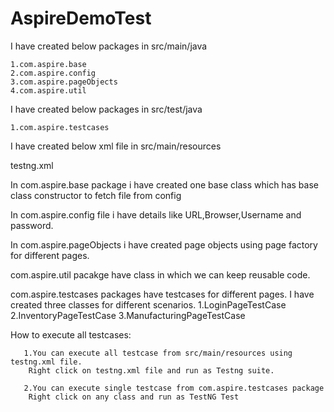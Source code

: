 # AspireDemoTest
I have created below packages in src/main/java

    1.com.aspire.base
    2.com.aspire.config
    3.com.aspire.pageObjects
    4.com.aspire.util
    
I have created below packages in src/test/java

    1.com.aspire.testcases
    
I have created below xml file in src/main/resources

   testng.xml
   
In com.aspire.base package i have created one base class which has base class constructor to fetch file from config

In com.aspire.config file i have details like URL,Browser,Username and password.

In com.aspire.pageObjects i have created page objects using page factory for different pages.

com.aspire.util pacakge have class in which we can keep reusable code.

com.aspire.testcases packages have testcases for different pages.
   I have created three classes for different scenarios.
      1.LoginPageTestCase
      2.InventoryPageTestCase
      3.ManufacturingPageTestCase

How to execute all testcases:

       1.You can execute all testcase from src/main/resources using testng.xml file.
        Right click on testng.xml file and run as Testng suite.
        
       2.You can execute single testcase from com.aspire.testcases package
        Right click on any class and run as TestNG Test
